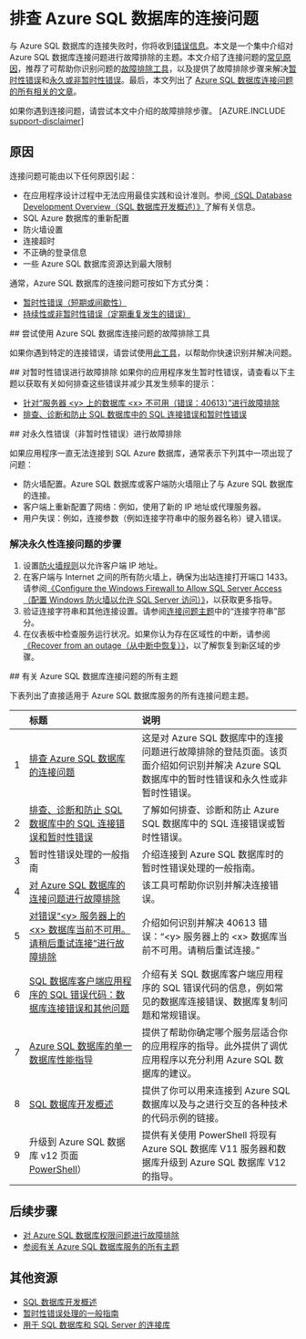 <properties
	pageTitle="排查 Azure SQL 数据库的常见连接问题"
	description="识别和解决 Azure SQL 数据库常见连接错误的步骤。"
	services="sql-database"
	documentationCenter=""
	authors="dalechen"
	manager="felixwu"
	editor=""/>

<tags
	ms.service="sql-database"
	ms.date="06/02/2016"
	wacn.date="07/25/2016"/>

# 排查 Azure SQL 数据库的连接问题

与 Azure SQL 数据库的连接失败时，你将收到[错误信息](/documentation/articles/sql-database-develop-error-messages/)。本文是一个集中介绍对 Azure SQL 数据库连接问题进行故障排除的主题。本文介绍了连接问题的[常见原因](#cause)，推荐了可帮助你识别问题的[故障排除工具](#try-the-troubleshooter-for-azure-sql-database-connectivity-issues)，以及提供了故障排除步骤来解决[暂时性错误](#troubleshoot-transient-errors)和[永久或非暂时性错误](#troubleshoot-the-persistent-errors)。最后，本文列出了 [Azure SQL 数据库连接问题的所有相关的文章](#all-topics-for-azure-sql-database-connection-problems)。

如果你遇到连接问题，请尝试本文中介绍的故障排除步骤。
[AZURE.INCLUDE [support-disclaimer](../../includes/support-disclaimer.md)]

## 原因

连接问题可能由以下任何原因引起：

- 在应用程序设计过程中无法应用最佳实践和设计准则。参阅[《SQL Database Development Overview（SQL 数据库开发概述）》](/documentation/articles/sql-database-develop-overview/)了解有关信息。
- SQL Azure 数据库的重新配置
- 防火墙设置
- 连接超时
- 不正确的登录信息
- 一些 Azure SQL 数据库资源达到最大限制

通常，Azure SQL 数据库的连接问题可按如下方式分类：

- [暂时性错误（短期或间歇性）](#troubleshoot-transient-errors)
- [持续性或非暂时性错误（定期重复发生的错误）](#troubleshoot-the-persistent-errors)

##<a id="try-the-troubleshooter-for-azure-sql-database-connectivity-issues"></a> 尝试使用 Azure SQL 数据库连接问题的故障排除工具

如果你遇到特定的连接错误，请尝试使用[此工具](https://support.microsoft.com/help/10085/troubleshooting-connectivity-issues-with-microsoft-azure-sql-database)，以帮助你快速识别并解决问题。

##<a id="troubleshoot-transient-errors"></a> 对暂时性错误进行故障排除
如果你的应用程序发生暂时性错误，请查看以下主题以获取有关如何排查这些错误并减少其发生频率的提示：

- [针对“服务器 &lt;y&gt; 上的数据库 &lt;x&gt; 不可用（错误：40613）”进行故障排除](/documentation/articles/sql-database-troubleshoot-connection/)
- [排查、诊断和防止 SQL 数据库中的 SQL 连接错误和暂时性错误](/documentation/articles/sql-database-connectivity-issues/)

<a id="troubleshoot-the-persistent-errors" name="troubleshoot-the-persistent-errors"></a>

##<a id="troubleshoot-the-persistent-errors"></a> 对永久性错误（非暂时性错误）进行故障排除

如果应用程序一直无法连接到 SQL Azure 数据库，通常表示下列其中一项出现了问题：

- 防火墙配置。Azure SQL 数据库或客户端防火墙阻止了与 Azure SQL 数据库的连接。
- 客户端上重新配置了网络：例如，使用了新的 IP 地址或代理服务器。
- 用户失误：例如，连接参数（例如连接字符串中的服务器名称）键入错误。

### 解决永久性连接问题的步骤

1.	设置[防火墙规则](/documentation/articles/sql-database-configure-firewall-settings-powershell/)以允许客户端 IP 地址。
2.	在客户端与 Internet 之间的所有防火墙上，确保为出站连接打开端口 1433。请参阅[《Configure the Windows Firewall to Allow SQL Server Access（配置 Windows 防火墙以允许 SQL Server 访问）》](https://msdn.microsoft.com/zh-cn/library/cc646023.aspx)，以获取更多指导。
3.	验证连接字符串和其他连接设置。请参阅[连接问题主题](/documentation/articles/sql-database-connectivity-issues/#connections-to-azure-sql-database)中的“连接字符串”部分。
4.	在仪表板中检查服务运行状况。如果你认为存在区域性的中断，请参阅[《Recover from an outage（从中断中恢复）》](/documentation/articles/sql-database-disaster-recovery/)，以了解恢复到新区域的步骤。


##<a id="all-topics-for-azure-sql-database-connection-problems"></a> 有关 Azure SQL 数据库连接问题的所有主题

下表列出了直接适用于 Azure SQL 数据库服务的所有连接问题主题。


| &nbsp; | 标题 | 说明 |
| --: | :-- | :-- |
| 1 | [排查 Azure SQL 数据库的连接问题](/documentation/articles/sql-database-troubleshoot-common-connection-issues/) | 这是对 Azure SQL 数据库中的连接问题进行故障排除的登陆页面。该页面介绍如何识别并解决 Azure SQL 数据库中的暂时性错误和永久性或非暂时性错误。 |
| 2 | [排查、诊断和防止 SQL 数据库中的 SQL 连接错误和暂时性错误](/documentation/articles/sql-database-connectivity-issues/) | 了解如何排查、诊断和防止 Azure SQL 数据库中的 SQL 连接错误或暂时性错误。 |
| 3 | 暂时性错误处理的一般指南 | 介绍连接到 Azure SQL 数据库时的暂时性错误处理的一般指南。 |
| 4 | [对 Azure SQL 数据库的连接问题进行故障排除](https://support.microsoft.com/help/10085/troubleshooting-connectivity-issues-with-microsoft-azure-sql-database) | 该工具可帮助你识别并解决连接错误。 |
| 5 | [对错误“&lt;y&gt; 服务器上的 &lt;x&gt; 数据库当前不可用。请稍后重试连接”进行故障排除](/documentation/articles/sql-database-troubleshoot-connection/) | 介绍如何识别并解决 40613 错误：“&lt;y&gt; 服务器上的 &lt;x&gt; 数据库当前不可用。请稍后重试连接。” |
| 6 | [SQL 数据库客户端应用程序的 SQL 错误代码：数据库连接错误和其他问题](/documentation/articles/sql-database-develop-error-messages/) | 介绍有关 SQL 数据库客户端应用程序的 SQL 错误代码的信息，例如常见的数据库连接错误、数据库复制问题和常规错误。 |
| 7 | [Azure SQL 数据库的单一数据库性能指导](/documentation/articles/sql-database-performance-guidance/) | 提供了帮助你确定哪个服务层适合你的应用程序的指导。此外提供了调优应用程序以充分利用 Azure SQL 数据库的建议。 |
| 8 | [SQL 数据库开发概述](/documentation/articles/sql-database-develop-overview/) | 提供了你可以用来连接到 Azure SQL 数据库以及与之进行交互的各种技术的代码示例的链接。 |
| 9 | 升级到 Azure SQL 数据库 v12 页面[PowerShell](/documentation/articles/sql-database-upgrade-server-powershell/)） | 提供有关使用 PowerShell 将现有 Azure SQL 数据库 V11 服务器和数据库升级到 Azure SQL 数据库 V12 的指导。 |


## 后续步骤


- [对 Azure SQL 数据库权限问题进行故障排除](/documentation/articles/sql-database-troubleshoot-permissions/)
- [参阅有关 Azure SQL 数据库服务的所有主题](/documentation/articles/sql-database-index-all-articles/)



## 其他资源

- [SQL 数据库开发概述](/documentation/articles/sql-database-develop-overview/)
- [暂时性错误处理的一般指南](/documentation/articles/best-practices-retry-general/)
- [用于 SQL 数据库和 SQL Server 的连接库](/documentation/articles/sql-database-libraries/)



<!---HONumber=Mooncake_0718_2016-->